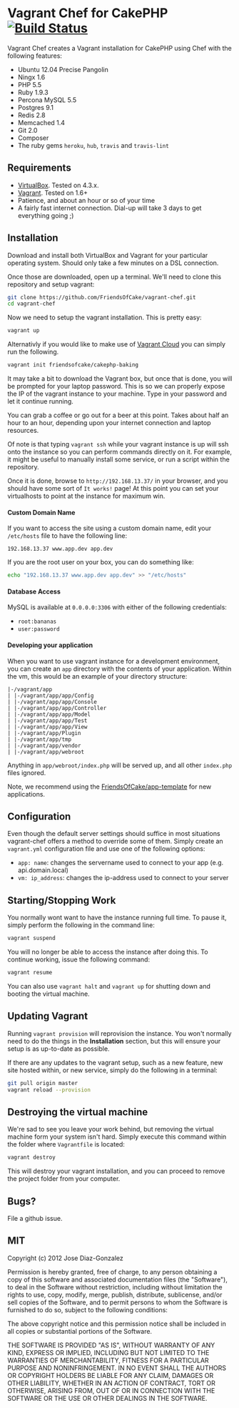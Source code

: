 # Vagrant Chef for CakePHP [![Build Status](https://travis-ci.org/FriendsOfCake/vagrant-chef.svg)](https://travis-ci.org/FriendsOfCake/vagrant-chef)


Vagrant Chef creates a Vagrant installation for CakePHP using Chef with the following features:

- Ubuntu 12.04 Precise Pangolin
- Ningx 1.6
- PHP 5.5
- Ruby 1.9.3
- Percona MySQL 5.5
- Postgres 9.1
- Redis 2.8
- Memcached 1.4
- Git 2.0
- Composer
- The ruby gems `heroku`, `hub`, `travis` and `travis-lint`

## Requirements

- [VirtualBox](https://www.virtualbox.org/wiki/Downloads). Tested on 4.3.x.
- [Vagrant](http://www.vagrantup.com/downloads.html). Tested on 1.6+
- Patience, and about an hour or so of your time
- A fairly fast internet connection. Dial-up will take 3 days to get everything going ;)

## Installation

Download and install both VirtualBox and Vagrant for your particular operating system. Should only take a few minutes on a DSL connection.

Once those are downloaded, open up a terminal. We'll need to clone this repository and setup vagrant:

```bash
git clone https://github.com/FriendsOfCake/vagrant-chef.git
cd vagrant-chef
```

Now we need to setup the vagrant installation. This is pretty easy:

```bash
vagrant up
```

Alternativly if you would like to make use of [Vagrant Cloud](https://vagrantcloud.com/friendsofcake/cakephp-baking/version/1) you can simply run the following.

```bash
vagrant init friendsofcake/cakephp-baking
```

It may take a bit to download the Vagrant box, but once that is done, you will be prompted for your laptop password. This is so we can properly expose the IP of the vagrant instance to your machine. Type in your password and let it continue running.

You can grab a coffee or go out for a beer at this point. Takes about half an hour to an hour, depending upon your internet connection and laptop resources.

Of note is that typing `vagrant ssh` while your vagrant instance is up will ssh onto the instance so you can perform commands directly on it. For example, it might be useful to manually install some service, or run a script within the repository.

Once it is done, browse to `http://192.168.13.37/` in your browser, and you should have some sort of `It works!` page! At this point you can set your virtualhosts to point at the instance for maximum win.

#### Custom Domain Name

If you want to access the site using a custom domain name, edit your `/etc/hosts` file to have the following line:

    192.168.13.37 www.app.dev app.dev

If you are the root user on your box, you can do something like:

```bash
echo "192.168.13.37 www.app.dev app.dev" >> "/etc/hosts"
```

#### Database Access

MySQL is available at `0.0.0.0:3306` with either of the following credentials:

- `root:bananas`
- `user:password`

#### Developing your application

When you want to use vagrant instance for a development environment, you can create an `app` directory with the contents of your application. Within the vm, this would be an example of your directory structure:

    |-/vagrant/app
    | |-/vagrant/app/app/Config
    | |-/vagrant/app/app/Console
    | |-/vagrant/app/app/Controller
    | |-/vagrant/app/app/Model
    | |-/vagrant/app/app/Test
    | |-/vagrant/app/app/View
    | |-/vagrant/app/Plugin
    | |-/vagrant/app/tmp
    | |-/vagrant/app/vendor
    | |-/vagrant/app/webroot

Anything in `app/webroot/index.php` will be served up, and all other `index.php` files ignored.

Note, we recommend using the [FriendsOfCake/app-template](https://github.com/FriendsOfCake/app-template) for new applications.

## Configuration

Even though the default server settings should suffice in most situations vagrant-chef offers a method to override some of them. Simply create an `vagrant.yml` configuration file and use one of the following options:

- `app: name`: changes the servername used to connect to your app (e.g. api.domain.local)
- `vm: ip_address`: changes the ip-address used to connect to your server

## Starting/Stopping Work

You normally wont want to have the instance running full time. To pause it, simply perform the following in the command line:

```bash
vagrant suspend
```

You will no longer be able to access the instance after doing this. To continue working, issue the following command:

```bash
vagrant resume
```

You can also use `vagrant halt` and `vagrant up` for shutting down and booting the virtual machine.

## Updating Vagrant

Running `vagrant provision` will reprovision the instance. You won't normally need to do the things in the **Installation** section, but this will ensure your setup is as up-to-date as possible.

If there are any updates to the vagrant setup, such as a new feature, new site hosted within, or new service, simply do the following in a terminal:

```bash
git pull origin master
vagrant reload --provision
```

## Destroying the virtual machine

We're sad to see you leave your work behind, but removing the virtual machine form your system isn't hard. Simply execute this command within the folder where `Vagrantfile` is located:

```bash
vagrant destroy
```

This will destroy your vagrant installation, and you can proceed to remove the project folder from your computer.

## Bugs?

File a github issue.

## MIT

Copyright (c) 2012 Jose Diaz-Gonzalez

Permission is hereby granted, free of charge, to any person obtaining a copy of this software and associated documentation files (the "Software"), to deal in the Software without restriction, including without limitation the rights to use, copy, modify, merge, publish, distribute, sublicense, and/or sell copies of the Software, and to permit persons to whom the Software is furnished to do so, subject to the following conditions:

The above copyright notice and this permission notice shall be included in all copies or substantial portions of the Software.

THE SOFTWARE IS PROVIDED "AS IS", WITHOUT WARRANTY OF ANY KIND, EXPRESS OR IMPLIED, INCLUDING BUT NOT LIMITED TO THE WARRANTIES OF MERCHANTABILITY, FITNESS FOR A PARTICULAR PURPOSE AND NONINFRINGEMENT. IN NO EVENT SHALL THE AUTHORS OR COPYRIGHT HOLDERS BE LIABLE FOR ANY CLAIM, DAMAGES OR OTHER LIABILITY, WHETHER IN AN ACTION OF CONTRACT, TORT OR OTHERWISE, ARISING FROM, OUT OF OR IN CONNECTION WITH THE SOFTWARE OR THE USE OR OTHER DEALINGS IN THE SOFTWARE.
